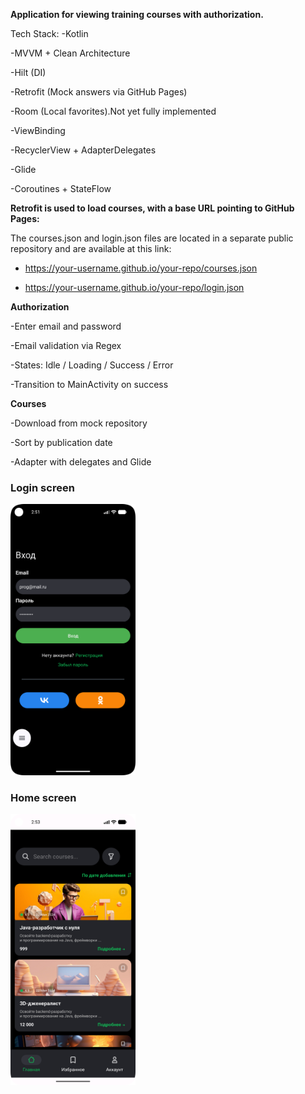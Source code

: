 **Application for viewing training courses with authorization.**

Tech Stack:
-Kotlin

-MVVM + Clean Architecture

-Hilt (DI)

-Retrofit (Mock answers via GitHub Pages)

-Room (Local favorites).Not yet fully implemented

-ViewBinding

-RecyclerView + AdapterDelegates

-Glide

-Coroutines + StateFlow


**Retrofit is used to load courses, with a base URL pointing to GitHub Pages:**

The courses.json and login.json files are located in a separate public repository and are available at this link:

- https://your-username.github.io/your-repo/courses.json

- https://your-username.github.io/your-repo/login.json



**Authorization**

-Enter email and password

-Email validation via Regex

-States: Idle / Loading / Success / Error

-Transition to MainActivity on success



**Courses**

-Download from mock repository

-Sort by publication date

-Adapter with delegates and Glide


<h3>Login screen</h3>
<img src="screenshots/login.png" width="200"/>

<h3>Home screen</h3>
<img src="screenshots/courses.png" width="200"/>
